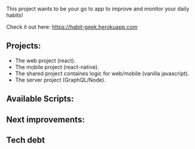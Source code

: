 This project wants to be your go to app to improve and monitor your daily habits!

Check it out here: https://habit-geek.herokuapp.com

## Projects:

- The web project (react).
- The mobile project (react-native).
- The shared project containes logic for web/mobile (vanilla javascript).
- The server project (GraphQL/Node).

## Available Scripts:

## Next improvements:

## Tech debt